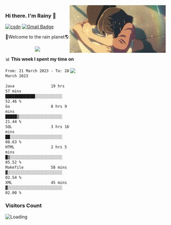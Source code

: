 <img  align='right' height="150" src="https://github.com/LikeRainDay/LikeRainDay/blob/master/pic/img_rain_1.gif?raw=true">



### Hi there. I'm Rainy :lemon:

[![csdn](https://img.shields.io/badge/-csdn-c14438?style=flat-square&logo=c&logoColor=white)](https://blog.csdn.net/qq_15807167)
[![Gmail Badge](https://img.shields.io/badge/-gmail-c14438?style=flat-square&logo=Gmail&logoColor=white&link=mailto:houshuai0816@gmail.com)](mailto:houshuai0816@gmail.com)

🚀Welcome to the rain planet🌎

<center>
<img align='center'  src="https://source.unsplash.com/random/1200x600">
</center>

📊 **This week I spent my time on**

<img align='right'   width="300" src="https://github-readme-stats.vercel.app/api?username=LikeRainDay&show_icons=true&title_color=fff&icon_color=79ff97&text_color=9f9f9f&bg_color=151515&count_private=true">

<!--START_SECTION:waka-->

```text
From: 21 March 2023 - To: 28 March 2023

Java                19 hrs 57 mins  █████████████░░░░░░░░░░░░   52.46 %
Go                  8 hrs 9 mins    █████▒░░░░░░░░░░░░░░░░░░░   21.44 %
SQL                 3 hrs 16 mins   ██░░░░░░░░░░░░░░░░░░░░░░░   08.63 %
HTML                2 hrs 5 mins    █▒░░░░░░░░░░░░░░░░░░░░░░░   05.52 %
Makefile            58 mins         ▓░░░░░░░░░░░░░░░░░░░░░░░░   02.54 %
XML                 45 mins         ▓░░░░░░░░░░░░░░░░░░░░░░░░   02.00 %
```

<!--END_SECTION:waka-->

### Visitors Count
<img align="left" src = "https://profile-counter.glitch.me/LikeRainDay/count.svg" alt ="Loading">
